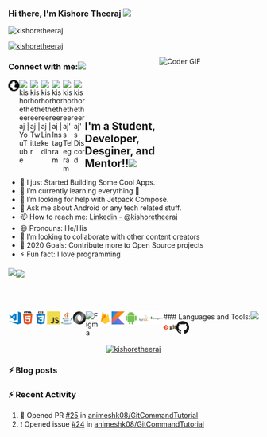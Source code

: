 ### Hi there, I'm Kishore Theeraj <img src="https://media.giphy.com/media/hvRJCLFzcasrR4ia7z/giphy.gif" width="25px">

<p align="left"> <img src="https://komarev.com/ghpvc/?username=kishoretheeraj&label=Profile%20views&color=6c51f6&style=flat-square" alt="kishoretheeraj" /> </p>

<p align="left"> <a href="https://twitter.com/kishoretheeraj" target="blank"><img src="https://img.shields.io/twitter/follow/kishoretheeraj?logo=twitter&style=for-the-badge" alt="kishoretheeraj" /></a> </p>
<img align="right" src="https://media.giphy.com/media/SWoSkN6DxTszqIKEqv/giphy.gif" alt="Coder GIF" width="200" height="250">


### Connect with me:<img src="https://media.giphy.com/media/LnQjpWaON8nhr21vNW/giphy.gif" width="60">

[<img align="left" alt="kishoretheeraj" width="22px" src="https://raw.githubusercontent.com/iconic/open-iconic/master/svg/globe.svg" />][website]
[<img align="left" alt="kishoretheeraj | YouTube" width="22px" src="https://cdn.jsdelivr.net/npm/simple-icons@v3/icons/youtube.svg" />][youtube]
[<img align="left" alt="kishoretheeraj | Twitter" width="22px" src="https://cdn.jsdelivr.net/npm/simple-icons@v3/icons/twitter.svg" />][twitter]
[<img align="left" alt="kishoretheeraj | LinkedIn" width="22px" src="https://cdn.jsdelivr.net/npm/simple-icons@v3/icons/linkedin.svg" />][linkedin]
[<img align="left" alt="kishoretheeraj | Instagram" width="22px" src="https://cdn.jsdelivr.net/npm/simple-icons@v3/icons/instagram.svg" />][instagram]
[<img align="left" alt="kishoretheeraj's Telegram" width="22px" src="https://cdn.jsdelivr.net/npm/simple-icons@v3/icons/telegram.svg" />][telegram]
<img align="left" alt="kishoretheeraj's Discord" width="22px" src="https://cdn.jsdelivr.net/npm/simple-icons@v3/icons/discord.svg" />
<br/>
<br/>
<br/>
## I'm a Student, Developer, Desginer, and Mentor!!<img src="https://emojis.slackmojis.com/emojis/images/1531849430/4246/blob-sunglasses.gif?1531849430" width="30"/>

- 🔭 I just Started Building Some Cool Apps.
- 🌱 I’m currently learning everything 🤣
- 🤔 I’m looking for help with Jetpack Compose.
- 💬 Ask me about Android or any tech related stuff.
- 📫 How to reach me: [Linkedin - @kishoretheeraj](https://www.linkedin.com/in/kishoretheeraj/)
- 😄 Pronouns: He/His
- 👯 I’m looking to collaborate with other content creators
- 🥅 2020 Goals: Contribute more to Open Source projects
- ⚡ Fun fact: I love programming

<img align="center" src="https://github-readme-stats.vercel.app/api?username=kishoretheeraj&&show_icons=true&title_color=ffffff&icon_color=bb2acf&text_color=daf7dc&bg_color=151515" />

<a href="https://github.com/anuraghazra/github-readme-stats">
  <img align="left" src="https://github-readme-stats.anuraghazra1.vercel.app/api/top-langs/?username=kishoretheeraj&layout=compact&theme=radical" />
</a>

<br/>
<br/>
<br/>
<br/>


<br/>
### Languages and Tools:<img src="https://media.giphy.com/media/WUlplcMpOCEmTGBtBW/giphy.gif" width="30">

<img align="left" alt="Visual Studio Code" width="26px" src="https://raw.githubusercontent.com/github/explore/80688e429a7d4ef2fca1e82350fe8e3517d3494d/topics/visual-studio-code/visual-studio-code.png" />
<img align="left" alt="HTML5" width="26px" src="https://raw.githubusercontent.com/github/explore/80688e429a7d4ef2fca1e82350fe8e3517d3494d/topics/html/html.png" />
<img align="left" alt="CSS3" width="26px" src="https://raw.githubusercontent.com/github/explore/80688e429a7d4ef2fca1e82350fe8e3517d3494d/topics/css/css.png" />
<img align="left" alt="JavaScript" width="26px" src="https://raw.githubusercontent.com/github/explore/80688e429a7d4ef2fca1e82350fe8e3517d3494d/topics/javascript/javascript.png" />
<img align="left" alt="JAVA" width="26px" src="https://raw.githubusercontent.com/github/explore/80688e429a7d4ef2fca1e82350fe8e3517d3494d/topics/java/java.png" />
<img align="left" alt="JSON" width="26px" src="https://raw.githubusercontent.com/github/explore/80688e429a7d4ef2fca1e82350fe8e3517d3494d/topics/json/json.png" />
<img align="left" alt="Figma" width="26px" src="https://upload.wikimedia.org/wikipedia/commons/thumb/3/33/Figma-logo.svg/220px-Figma-logo.svg.png" />
<img align="left" alt="FIREBASE" width="26px" src="https://raw.githubusercontent.com/github/explore/80688e429a7d4ef2fca1e82350fe8e3517d3494d/topics/firebase/firebase.png" />
<img align="left" alt="Kotlin" width="26px" src="https://raw.githubusercontent.com/github/explore/80688e429a7d4ef2fca1e82350fe8e3517d3494d/topics/kotlin/kotlin.png" />
<img align="left" alt="Android" width="26px" src="https://raw.githubusercontent.com/github/explore/80688e429a7d4ef2fca1e82350fe8e3517d3494d/topics/android/android.png" />
<img align="left" alt="MySQL" width="26px" src="https://raw.githubusercontent.com/github/explore/80688e429a7d4ef2fca1e82350fe8e3517d3494d/topics/mysql/mysql.png" />
<img align="left" alt="MongoDB" width="26px" src="https://raw.githubusercontent.com/github/explore/80688e429a7d4ef2fca1e82350fe8e3517d3494d/topics/mongodb/mongodb.png" />
<img align="left" alt="Git" width="26px" src="https://raw.githubusercontent.com/github/explore/80688e429a7d4ef2fca1e82350fe8e3517d3494d/topics/git/git.png" />
<img align="left" alt="GitHub" width="26px" src="https://raw.githubusercontent.com/github/explore/78df643247d429f6cc873026c0622819ad797942/topics/github/github.png" />




<br/>
<br/>
<br/>
<p align="center"> <a href="https://github.com/ryo-ma/github-profile-trophy"><img src="https://github-profile-trophy.vercel.app/?username=kishoretheeraj" alt="kishoretheeraj" /></a> </p>


### :zap: Blog posts

<!-- BLOG-POST-LIST:START -->
<!-- BLOG-POST-LIST:END -->


### :zap: Recent Activity
<!--START_SECTION:activity-->
1. 💪 Opened PR [#25](https://github.com/animeshk08/GitCommandTutorial/pull/25) in [animeshk08/GitCommandTutorial](https://github.com/animeshk08/GitCommandTutorial)
2. ❗️ Opened issue [#24](https://github.com/animeshk08/GitCommandTutorial/issues/24) in [animeshk08/GitCommandTutorial](https://github.com/animeshk08/GitCommandTutorial)
<!--END_SECTION:activity-->





[website]: https://kishoretheeraj.com
[twitter]: https://twitter.com/kishoretheeraj
[youtube]: https://www.youtube.com/channel/UC3KRoCTQQoiKKwnlPJZQmSQ/featured?view_as=subscriber
[instagram]: https://www.instagram.com/kishoretheeraj/
[linkedin]: https://www.linkedin.com/in/kishoretheeraj/
[telegram]: https://t.me/kishoretheeraj
